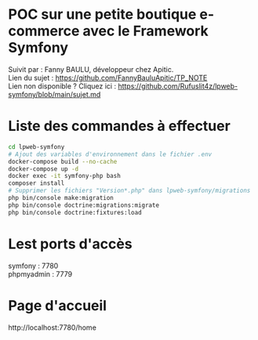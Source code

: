 # POC sur une petite boutique e-commerce avec le Framework Symfony
Suivit par : Fanny BAULU, développeur chez Apitic.  
Lien du sujet : https://github.com/FannyBauluApitic/TP_NOTE  
Lien non disponible ? Cliquez ici : https://github.com/Rufuslit4z/lpweb-symfony/blob/main/sujet.md 
# Liste des commandes à effectuer
```bash
cd lpweb-symfony
# Ajout des variables d'environnement dans le fichier .env
docker-compose build --no-cache
docker-compose up -d
docker exec -it symfony-php bash
composer install
# Supprimer les fichiers "Version*.php" dans lpweb-symfony/migrations
php bin/console make:migration
php bin/console doctrine:migrations:migrate
php bin/console doctrine:fixtures:load
```

# Lest ports d'accès
symfony : 7780  
phpmyadmin : 7779

# Page d'accueil
http://localhost:7780/home
